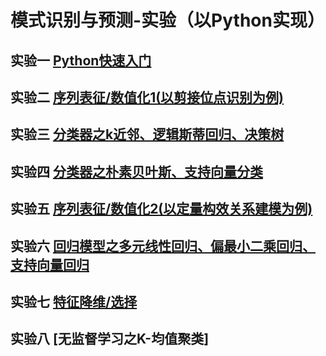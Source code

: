 # 模式识别与预测-实验（以Python实现）

## 实验一 [Python快速入门](https://github.com/ZhijunBioinf/Pattern-Recognition-and-Prediction/blob/master/Lab1_PythonLearning/PythonLearning.md)

## 实验二 [序列表征/数值化1(以剪接位点识别为例)](https://github.com/ZhijunBioinf/Pattern-Recognition-and-Prediction/blob/master/Lab2_SplicingSequencesCoding/sequence_coding.md)

## 实验三 [分类器之k近邻、逻辑斯蒂回归、决策树](https://github.com/ZhijunBioinf/Pattern-Recognition-and-Prediction/blob/master/Lab3_Classifiers_KNN-LR-DT/classifiers1.md)

## 实验四 [分类器之朴素贝叶斯、支持向量分类](https://github.com/ZhijunBioinf/Pattern-Recognition-and-Prediction/blob/master/Lab4_Classifiers_Bayes-SVM/classifiers2.md)

## 实验五 [序列表征/数值化2(以定量构效关系建模为例)](https://github.com/ZhijunBioinf/Pattern-Recognition-and-Prediction/blob/master/Lab5_PeptideSequencesCoding/sequence_coding2.md)

## 实验六 [回归模型之多元线性回归、偏最小二乘回归、支持向量回归](https://github.com/ZhijunBioinf/Pattern-Recognition-and-Prediction/blob/master/Lab6_Regression_MLR-PLSR-SVR/regress1.md)

## 实验七 [特征降维/选择](https://github.com/ZhijunBioinf/Pattern-Recognition-and-Prediction/blob/master/Lab7_FeatureReduction/dimReduction.md)

## 实验八 [无监督学习之K-均值聚类]

